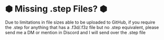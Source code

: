 # &#x2B22; Missing .step Files? &#x2B22;
Due to limitations in file sizes able to be uploaded to GitHub, if you require the .step for anything that has a .f3d/.f3z file but no .step equivalent, please send me a DM or mention in Discord and I will send over the .step file
